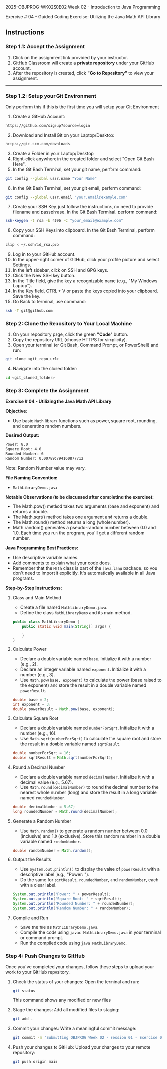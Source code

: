 2025-OBJPROG-WK02S0E02
Week 02 - Introduction to Java Programming

Exercise # 04 - Guided Coding Exercise: Utilizing the Java Math API Library

## **Instructions**

### **Step 1.1: Accept the Assignment**

   1. Click on the assignment link provided by your instructor.
   2. GitHub Classroom will create a **private repository** under your GitHub account.
   3. After the repository is created, click **"Go to Repository"** to view your assignment.

---

### **Step 1.2: Setup your Git Environment**
Only perform this if this is the first time you will setup your Git Environment

   1. Create a GitHub Account:
   ```bash
   https://github.com/signup?source=login
   ```
      
   2. Download and Install Git on your Laptop/Desktop:
   ```bash
   https://git-scm.com/downloads
   ```
   
   3. Create a Folder in your Laptop/Desktop
   4. Right-click anywhere in the created folder and select "Open Git Bash Here".
   5. In the Git Bash Terminal, set your git name, perform command:
   ```bash
   git config --global user.name "Your Name"
   ```
   
   6. In the Git Bash Terminal, set your git email, perform command:
   ```bash
   git config --global user.email "your.email@example.com"
   ```
   
   7. Create your SSH Key, just follow the instructions, no need to provide filename and passphrase. In the Git Bash Terminal, perform command:
   ```bash
   ssh-keygen -t rsa -b 4096 -C "your_email@example.com"
   ```
   
   8. Copy your SSH Keys into clipboard. In the Git Bash Terminal, perform command:
   ```bash
   clip < ~/.ssh/id_rsa.pub
   ```
   
   9. Log in to your GitHub account.
   10. In the upper-right corner of GitHub, click your profile picture and select Settings.
   11. In the left sidebar, click on SSH and GPG keys.
   12. Click the New SSH key button.
   13. In the Title field, give the key a recognizable name (e.g., "My Windows Laptop").
   14. In the Key field, CTRL + V or paste the keys copied into your clipboard. Save the key.
   15. Go Back to terminal, use command:
   ```bash
   ssh -T git@github.com
   ```

### **Step 2: Clone the Repository to Your Local Machine**

   1. On your repository page, click the green **"Code"** button.
   2. Copy the repository URL (choose HTTPS for simplicity).
   3. Open your terminal (or Git Bash, Command Prompt, or PowerShell) and run:
   
   ```bash
   git clone <git_repo_url>
   ```
   
   4. Navigate into the cloned folder:
   
   ```bash
   cd <git_cloned_folder>
   ```

### **Step 3: Complete the Assignment**

**Exercise # 04 - Utilizing the Java Math API Library**

   **Objective:**
   - Use basic `Math` library functions such as power, square root, rounding, and generating random numbers.

   **Desired Output:**
   ```txt
   Power: 8.0
   Square Root: 4.0
   Rounded Number: 6
   Random Number: 0.007895794160877712
   ```
   Note: Random Number value may vary.

   **File Naming Convention:**
   - `MathLibraryDemo.java`

   **Notable Observations (to be discussed after completing the exercise):**
   - The Math.pow() method takes two arguments (base and exponent) and returns a double.
   - The Math.sqrt() method takes one argument and returns a double.
   - The Math.round() method returns a long (whole number).
   - Math.random() generates a pseudo-random number between 0.0 and 1.0. Each time you run the program, you'll get a different random number.

   **Java Programming Best Practices:**
   - Use descriptive variable names.
   - Add comments to explain what your code does.
   - Remember that the `Math` class is part of the `java.lang` package, so you don't need to import it explicitly. It's automatically available in all Java programs.
      
   **Step-by-Step Instructions:**

   1. Class and Main Method
      - Create a file named `MathLibraryDemo.java`.
      - Define the class `MathLibraryDemo` and its main method.
      ```Java
      public class MathLibraryDemo {
          public static void main(String[] args) {
      
          }
      }
      ```
      
   2. Calculate Power
      - Declare a double variable named `base`. Initialize it with a number (e.g., 2).
      - Declare an integer variable named `exponent`. Initialize it with a number (e.g., 3).
      - Use `Math.pow(base, exponent)` to calculate the power (base raised to the exponent) and store the result in a double variable named `powerResult`.
      ```Java
      double base = 2;
      int exponent = 3;
      double powerResult = Math.pow(base, exponent);
      ```
            
   3. Calculate Square Root
      - Declare a double variable named `numberForSqrt`. Initialize it with a number (e.g., 16).
      - Use `Math.sqrt(numberForSqrt)` to calculate the square root and store the result in a double variable named `sqrtResult`.
      ```Java
      double numberForSqrt = 16;
      double sqrtResult = Math.sqrt(numberForSqrt);
      ```

   4. Round a Decimal Number
      - Declare a double variable named `decimalNumber`. Initialize it with a decimal value (e.g., 5.67).
      - Use `Math.round(decimalNumber)` to round the decimal number to the nearest whole number (long) and store the result in a long variable named `roundedNumber`.
      ```Java
      double decimalNumber = 5.67;
      long roundedNumber = Math.round(decimalNumber);
      ```

   5. Generate a Random Number
      - Use `Math.random()` to generate a random number between 0.0 (inclusive) and 1.0 (exclusive). Store this random number in a double variable named `randomNumber`.
      ```Java
      double randomNumber = Math.random();
      ```

   6. Output the Results
      - Use `System.out.println()` to display the value of `powerResult` with a descriptive label (e.g., "Power: ").
      - Do the same for `sqrtResult`, `roundedNumber`, and `randomNumber`, each with a clear label.
      ```Java
      System.out.println("Power: " + powerResult);
      System.out.println("Square Root: " + sqrtResult);
      System.out.println("Rounded Number: " + roundedNumber);
      System.out.println("Random Number: " + randomNumber);
      ```

   7. Compile and Run
      - Save the file as `MathLibraryDemo.java`.
      - Compile the code using `javac MathLibraryDemo.java` in your terminal or command prompt.
      - Run the compiled code using `java MathLibraryDemo`.

### **Step 4: Push Changes to GitHub**
Once you've completed your changes, follow these steps to upload your work to your GitHub repository.

1. Check the status of your changes:
   Open the terminal and run:
   
   ```bash
   git status
   ```
   This command shows any modified or new files.
   
2. Stage the changes:
   Add all modified files to staging:
   
   ```bash
   git add .
   ```
   
3. Commit your changes:
   Write a meaningful commit message:
   
   ```bash
   git commit -m "Submitting OBJPROG Week 02 - Session 01 - Exercise 04"
   ```
   
4. Push your changes to GitHub:
   Upload your changes to your remote repository:
   
   ```bash
   git push origin main
   ```
